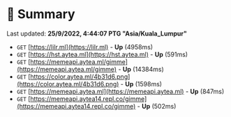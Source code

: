 # 📖 Summary
Last updated: **25/9/2022, 4:44:07 PTG "Asia/Kuala_Lumpur"**

- `GET` [https://lilr.ml](https://lilr.ml) - **Up** (4958ms)
- `GET` [https://hst.aytea.ml](https://hst.aytea.ml) - **Up** (591ms)
- `GET` [https://memeapi.aytea.ml/gimme](https://memeapi.aytea.ml/gimme) - **Up** (14384ms)
- `GET` [https://color.aytea.ml/4b31d6.png](https://color.aytea.ml/4b31d6.png) - **Up** (1598ms)
- `GET` [https://memeapi.aytea.ml](https://memeapi.aytea.ml) - **Up** (847ms)
- `GET` [https://memeapi.aytea14.repl.co/gimme](https://memeapi.aytea14.repl.co/gimme) - **Up** (502ms)

